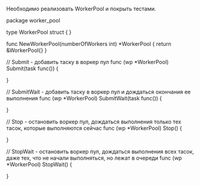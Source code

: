 Необходимо реализовать WorkerPool и покрыть тестами.

package worker_pool

type WorkerPool struct {
}

func NewWorkerPool(numberOfWorkers int) *WorkerPool {
	return &WorkerPool{}
}

// Submit - добавить таску в воркер пул
func (wp *WorkerPool) Submit(task func()) {

}

// SubmitWait - добавить таску в воркер пул и дождаться окончания ее выполнения
func (wp *WorkerPool) SubmitWait(task func()) {

}

// Stop - остановить воркер пул, дождаться выполнения только тех тасок, которые выполняются сейчас
func (wp *WorkerPool) Stop() {

}

// StopWait - остановить воркер пул, дождаться выполнения всех тасок, даже тех, что не начали выполняться, но лежат в очереди
func (wp *WorkerPool) StopWait() {

}
